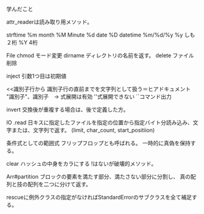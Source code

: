学んだこと

attr_readerは読み取り用メソッド。

strftime
%m month
%M Minute
%d date
%D datetime %m/%d/%y
%y しも２桁
%Y 4桁

File
chmod モード変更
dirname ディレクトリの名前を返す。
delete ファイル削除

inject
引数1つ目は初期値

<<識別子行から
識別子行の直前までを文字列として扱う＝ヒアドキュメント
"識別子"、識別子　→ 式展開は有効
''式展開できない
``コマンド出力

invert
交換後が重複する場合は、後で定義した方。

IO
  .read 日キスに指定したファイルを指定の位置から指定バイト分読み込み、文字または、文字列で返す。
  (limit, char_count, start_positiion)

  条件式としての範囲式
    フリップフロップとも呼ばれる。
    一時的に真偽を保持する。

clear ハッシュの中身をカラにする
!はないが破壊的メソッド。

Arr#partition
  ブロックの要素を満たす部分、満たさない部分に分割し、
  真の配列と技の配列を二つに分けて返す。

rescueに例外クラスの指定がなければStandardErrorのサブクラスを全て補足する。